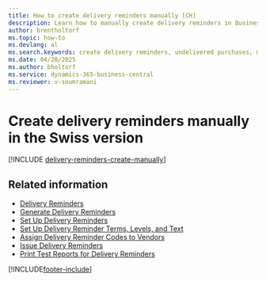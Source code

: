 ```yaml
---
title: How to create delivery reminders manually [CH]
description: Learn how to manually create delivery reminders in Business Central for undelivered purchases in the Swiss version.
author: brentholtorf
ms.topic: how-to
ms.devlang: al
ms.search.keywords: create delivery reminders, undelivered purchases, manual delivery reminders, Swiss version
ms.date: 04/28/2025
ms.author: bholtorf
ms.service: dynamics-365-business-central
ms.reviewer: v-soumramani
---
```


# Create delivery reminders manually in the Swiss version

[!INCLUDE [delivery-reminders-create-manually](../includes/ATCHDE/delivery-reminders-create-manually.md)]

## Related information

- [Delivery Reminders](delivery-reminders.md)
- [Generate Delivery Reminders](how-to-generate-delivery-reminders.md)
- [Set Up Delivery Reminders](how-to-set-up-delivery-reminders.md)
- [Set Up Delivery Reminder Terms, Levels, and Text](how-to-set-up-delivery-reminder-terms-levels-and-text.md)
- [Assign Delivery Reminder Codes to Vendors](how-to-assign-delivery-reminder-codes-to-vendors.md)
- [Issue Delivery Reminders](how-to-issue-delivery-reminders.md)
- [Print Test Reports for Delivery Reminders](how-to-print-test-reports-for-delivery-reminders.md)

[!INCLUDE[footer-include](../../includes/footer-banner.md)]
